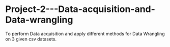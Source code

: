 # Project-2---Data-acquisition-and-Data-wrangling
To perform  Data acquisition and apply different methods for Data Wrangling on 3 given csv datasets.
